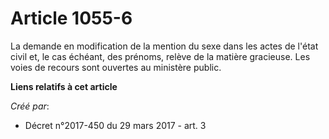 # Article 1055-6

La demande en modification de la mention du sexe dans les actes de l'état civil et, le cas échéant, des prénoms, relève de la
matière gracieuse. Les voies de recours sont ouvertes au ministère public.

**Liens relatifs à cet article**

_Créé par_:

  - Décret n°2017-450 du 29 mars 2017 - art. 3
